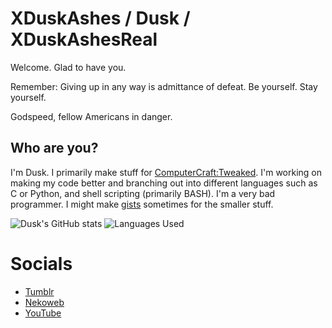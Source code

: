 # XDuskAshes / Dusk / XDuskAshesReal

Welcome. Glad to have you.

Remember: Giving up in any way is admittance of defeat. Be yourself. Stay yourself.

Godspeed, fellow Americans in danger.

## Who are you?
I'm Dusk. I primarily make stuff for [ComputerCraft:Tweaked](https://github.com/cc-tweaked/CC-Tweaked). I'm working on making my code better and branching out into different languages such as C or Python, and shell scripting (primarily BASH). I'm a very bad programmer. I might make [gists](https://gist.github.com/XDuskAshes) sometimes for the smaller stuff.

![Dusk's GitHub stats](https://github-readme-stats.vercel.app/api?username=XDuskAshes&show_icons=true&theme=dark&include_all_commits=true) ![Languages Used](https://github-readme-stats.vercel.app/api/top-langs/?username=XDuskAshes&layout=compact&theme=dark)


# Socials
+ [Tumblr](https://xduskashes.tumblr.com/)
+ [Nekoweb](https://xduskashesreal.nekoweb.org/)
+ [YouTube](https://youtube.com/@xduskashesreal)

